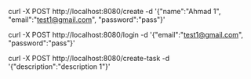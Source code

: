<!-- method create user -->
curl -X POST http://localhost:8080/create -d '{"name":"Ahmad 1", "email":"test1@gmail.com", "password":"pass"}'

<!-- method login user -->
curl -X POST  http://localhost:8080/login -d '{"email":"test1@gmail.com", "password":"pass"}'

<!-- method create task default status incomplete -->
curl -X POST http://localhost:8080/create-task -d '{"description":"description 1"}'